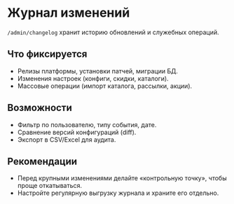 # Журнал изменений

`/admin/changelog` хранит историю обновлений и служебных операций.

## Что фиксируется

- Релизы платформы, установки патчей, миграции БД.
- Изменения настроек (конфиги, скидки, каталоги).
- Массовые операции (импорт каталога, рассылки, акции).

## Возможности

- Фильтр по пользователю, типу события, дате.
- Сравнение версий конфигураций (diff).
- Экспорт в CSV/Excel для аудита.

## Рекомендации

- Перед крупными изменениями делайте «контрольную точку», чтобы проще откатываться.
- Настройте регулярную выгрузку журнала и храните его отдельно.
